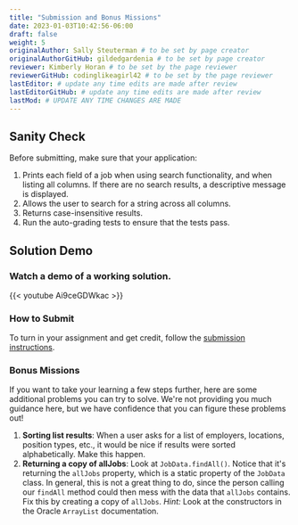 ```yaml
---
title: "Submission and Bonus Missions"
date: 2023-01-03T10:42:56-06:00
draft: false
weight: 5
originalAuthor: Sally Steuterman # to be set by page creator
originalAuthorGitHub: gildedgardenia # to be set by page creator
reviewer: Kimberly Horan # to be set by the page reviewer
reviewerGitHub: codinglikeagirl42 # to be set by the page reviewer
lastEditor: # update any time edits are made after review
lastEditorGitHub: # update any time edits are made after review
lastMod: # UPDATE ANY TIME CHANGES ARE MADE
---
```


## Sanity Check

Before submitting, make sure that your application:

1. Prints each field of a job when using search functionality, and when listing all columns. If there are no search results, a descriptive message is displayed.
1. Allows the user to search for a string across all columns.
1. Returns case-insensitive results.
1. Run the auto-grading tests to ensure that the tests pass.

## Solution Demo

### Watch a demo of a working solution.

{{< youtube Ai9ceGDWkac >}}

### How to Submit
To turn in your assignment and get credit, follow the [submission instructions]("../../hello-world/#submitting-your-work-on-canvas").

### Bonus Missions

If you want to take your learning a few steps further, here are some additional problems you can try to solve. We're not providing you much guidance here, but we have confidence that you can figure these problems out!

1. **Sorting list results**: When a user asks for a list of employers, locations, position types, etc., it would be nice if results were sorted alphabetically. Make this happen.
2. **Returning a copy of allJobs**: Look at `JobData.findAll()`. Notice that it's returning the `allJobs` property, which is a static property of the `JobData` class. In general, this is not a great thing to do, since the person calling our `findAll` method could then mess with the data that `allJobs` contains. Fix this by creating a copy of `allJobs`. *Hint:* Look at the constructors in the Oracle `ArrayList` documentation.
